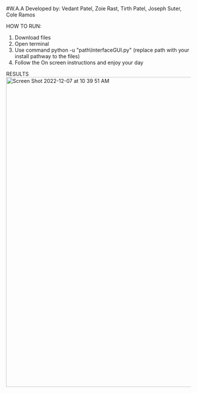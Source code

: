 #W.A.A
Developed by: 
Vedant Patel, Zoie Rast, Tirth Patel, Joseph Suter, Cole Ramos

HOW TO RUN:
1. Download files
2. Open terminal
3. Use command python -u "path\InterfaceGUI.py" (replace path with your install pathway to the files)
4. Follow the On screen instructions and enjoy your day
  
RESULTS 
<img width="843" alt="Screen Shot 2022-12-07 at 10 39 51 AM" src="https://user-images.githubusercontent.com/112408320/206223417-d3abba70-8293-4519-83bf-620253e55d55.png">
